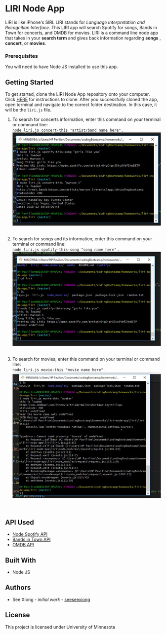 # LIRI Node App
LIRI is like iPhone's SIRI. LIRI stands for _Language Interpretation and Recognition Interface_. 
This LIRI app will search Spotify for songs, Bands in Town for concerts, and OMDB for movies.
LIRI is a command line node app that takes in your **search term** and gives back information regarding **songs** , **concert**, or **movies**.

### Prerequisites
You will need to have Node JS installed to use this app.

## Getting Started
To get started, clone the LIRI Node App repository onto your computer. Click [HERE](https://help.github.com/articles/cloning-a-repository/) for instructions to clone.  After you successfully cloned the app, open terminal and navigate to the correct folder destination. In this case, it will be the `liri.js` file.

1. To search for concerts information, enter this command on your terminal or command line: <br/>
 `node liri.js concert-this "artist/band name here"` . <br/>
![](images/concertInfo.JPG) <br/><br/>

2. To search for songs and its information, enter this command on your terminal or command line: <br/>
`node liri.js spotify-this-song "song name here"` . <br/>
![](images/songsInfo.JPG) <br/><br/>

3. To search for movies, enter this command on your terminal or command line: <br/>
`node liri.js movie-this "movie name here"` . <br/>
![](images/movieInfo.JPG) <br/><br/><br/>

## API Used
* [Node Spotify API](https://www.npmjs.com/package/node-spotify-api)
* [Bands in Town API](http://www.artists.bandsintown.com/bandsintown-api)
* [OMDB API](http://www.omdbapi.com/)

## Built With
* Node JS 

## Authors
* See Xiong - _initial work_ - [seeseexiong]( https://github.com/seeseexiong)

## License
This project is licensed under University of Minnesota
